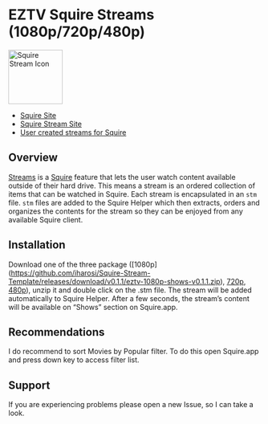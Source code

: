 # EZTV Squire Streams (1080p/720p/480p)

<img src="https://s3.amazonaws.com/Squire_Contents/sites+resources/github+streamers/stream_icon.png" width="108" height="108" alt="Squire Stream Icon"/>

- [Squire Site](http://www.squireapp.com)
- [Squire Stream Site](http://squireapp.com/features#streams)
- [User created streams for Squire](http://squirestreams.com/)

## Overview
[Streams](http://squireapp.com/features#streams) is a [Squire](http://www.squireapp.com) feature that lets the user watch content available outside of their hard drive. This means a stream is an ordered collection of items that can be watched in Squire. Each stream is encapsulated in an ```stm``` file. ```stm``` files are added to the Squire Helper which then extracts, orders and organizes the contents for the stream so they can be enjoyed from any available Squire client.

## Installation
Download one of the three package ([1080p] (https://github.com/iharosi/Squire-Stream-Template/releases/download/v0.1.1/eztv-1080p-shows-v0.1.1.zip), [720p](https://github.com/iharosi/Squire-Stream-Template/releases/download/v0.1.1/eztv-720p-shows-v0.1.1.zip), [480p](https://github.com/iharosi/Squire-Stream-Template/releases/download/v0.1.1/eztv-480p-shows-v0.1.1.zip)), unzip it and double click on the .stm file. The stream will be added automatically to Squire Helper. After a few seconds, the stream’s content will be available on “Shows” section on Squire.app.

## Recommendations
I do recommend to sort Movies by Popular filter. To do this open Squire.app and press down key to access filter list.

## Support
If you are experiencing problems please open a new Issue, so I can take a look.

